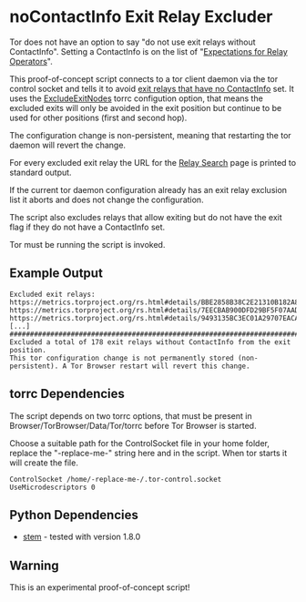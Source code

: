 # noContactInfo Exit Relay Excluder

Tor does not have an option to say "do not use exit relays without ContactInfo".
Setting a ContactInfo is on the list of "[Expectations for Relay Operators](https://gitlab.torproject.org/tpo/community/team/-/wikis/Expectations-for-Relay-Operators)".

This proof-of-concept script connects to a tor client daemon via the tor control socket and tells it to avoid 
[exit relays that have no ContactInfo](https://nusenu.github.io/OrNetStats/no-contactinfo-exits) set. It uses 
the [ExcludeExitNodes](https://2019.www.torproject.org/docs/tor-manual.html.en#ExcludeExitNodes) torrc configution
option, that means the excluded exits will only be avoided in the exit position but continue to be used for other positions (first and second hop).

The configuration change is non-persistent, meaning that restarting the tor daemon will revert the change.

For every excluded exit relay the URL for the [Relay Search](https://metrics.torproject.org/rs.html#search) page is printed to standard output.

If the current tor daemon configuration already has an exit relay exclusion list it aborts and does not change the configuration.

The script also excludes relays that allow exiting but do not have the exit flag if they do not have a ContactInfo set.

Tor must be running the script is invoked.

## Example Output

```
Excluded exit relays:
https://metrics.torproject.org/rs.html#details/BBE2858B38C2E21310B182A84D951C27B366F00F
https://metrics.torproject.org/rs.html#details/7EECBAB900DFD29BF5F07AAD41EAF1E2BFF467E9
https://metrics.torproject.org/rs.html#details/9493135BC3EC01A29707EACA058FCEBD619F3BB1
[...]
##################################################################################
Excluded a total of 178 exit relays without ContactInfo from the exit position.
This tor configuration change is not permanently stored (non-persistent). A Tor Browser restart will revert this change.
```


## torrc Dependencies

The script depends on two torrc options, that must be present in Browser/TorBrowser/Data/Tor/torrc before Tor Browser is started.

Choose a suitable path for the ControlSocket file in your home folder, replace the "-replace-me-" string here and in the script.
When tor starts it will create the file.

```
ControlSocket /home/-replace-me-/.tor-control.socket
UseMicrodescriptors 0
```


## Python Dependencies

* [stem](https://stem.torproject.org/) - tested with version 1.8.0


## Warning 


This is an experimental proof-of-concept script! 
